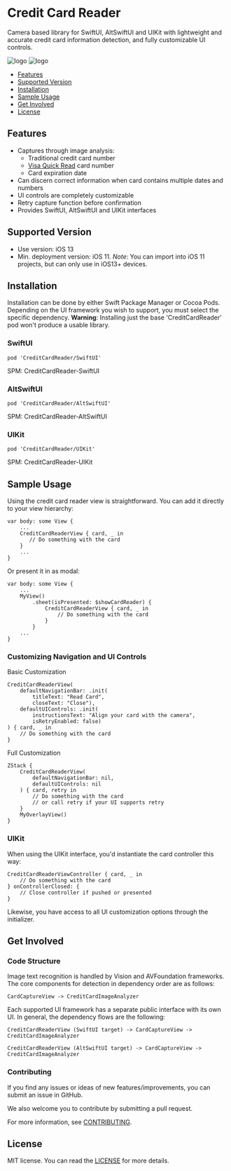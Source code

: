 # Credit Card Reader

Camera based library for SwiftUI, AltSwiftUI and UIKit with lightweight and accurate credit card information detection, and fully customizable UI controls.

![logo](https://raw.githubusercontent.com/rakutentech/iOS-CreditCardReader/master/docResources/CreditCardReader1.png)
![logo](https://raw.githubusercontent.com/rakutentech/iOS-CreditCardReader/master/docResources/CreditCardReader2.png)

- [Features](#features)
- [Supported Version](#supported-version)
- [Installation](#installation)
- [Sample Usage](#sample-usage)
- [Get Involved](#get-involved)
- [License](#license)

## Features

- Captures through image analysis:
	- Traditional credit card number
	- [Visa Quick Read](https://usa.visa.com/dam/VCOM/download/merchants/New_VBM_Acq_Merchant_62714_v5.pdf) card number
	- Card expiration date
- Can discern correct information when card contains multiple dates and numbers
- UI controls are completely customizable
- Retry capture function before confirmation
- Provides SwiftUI, AltSwiftUI and UIKit interfaces

## Supported Version

- Use version: iOS 13
- Min. deployment version: iOS 11.
_Note_: You can import into iOS 11 projects, but can only use in iOS13+ devices.

## Installation

Installation can be done by either Swift Package Manager or Cocoa Pods. Depending on the UI framework you wish to support, you must select the specific dependency. __Warning__: Installing just the base 'CreditCardReader' pod won't produce a usable library.

### SwiftUI

```
pod 'CreditCardReader/SwiftUI'
```
SPM: CreditCardReader-SwiftUI

### AltSwiftUI

```
pod 'CreditCardReader/AltSwiftUI'
```
SPM: CreditCardReader-AltSwiftUI

### UIKit

```
pod 'CreditCardReader/UIKit'
```
SPM: CreditCardReader-UIKit

## Sample Usage

Using the credit card reader view is straightforward. You can add it directly to your view hierarchy:

```
var body: some View {
	...
	CreditCardReaderView { card, _ in
       // Do something with the card
    }
	...
}
```

Or present it in as modal:

```
var body: some View {
	...
	MyView()
		.sheet(isPresented: $showCardReader) {
            CreditCardReaderView { card, _ in
                // Do something with the card
            }
        }
	...
}
```

### Customizing Navigation and UI Controls

Basic Customization

```
CreditCardReaderView(
	defaultNavigationBar: .init(
		titleText: "Read Card",
		closeText: "Close"),
	defaultUIControls: .init(
		instructionsText: "Align your card with the camera",
		isRetryEnabled: false)
) { card, _ in
	// Do something with the card
}
```

Full Customization

```
ZStack {
	CreditCardReaderView(
		defaultNavigationBar: nil,
		defaultUIControls: nil
	) { card, retry in
		// Do something with the card
		// or call retry if your UI supports retry
	}
	MyOverlayView()
}
```

### UIKit

When using the UIKit interface, you'd instantiate the card controller this way:

```
CreditCardReaderViewController { card, _ in
	// Do something with the card
} onControllerClosed: {
	// Close controller if pushed or presented
}
```

Likewise, you have access to all UI customization options through the initializer.

## Get Involved

### Code Structure

Image text recognition is handled by Vision and AVFoundation frameworks.
The core components for detection in dependency order are as follows:

```
CardCaptureView -> CreditCardImageAnalyzer
```

Each supported UI framework has a separate public interface with its own UI. In general, the dependency flows are the following:

```
CreditCardReaderView (SwiftUI target) -> CardCaptureView -> CreditCardImageAnalyzer
```
```
CreditCardReaderView (AltSwiftUI target) -> CardCaptureView -> CreditCardImageAnalyzer
```

### Contributing

If you find any issues or ideas of new features/improvements, you can submit an issue in GitHub.

We also welcome you to contribute by submitting a pull request.

For more information, see [CONTRIBUTING](https://github.com/rakutentech/iOS-CreditCardReader/blob/master/CONTRIBUTING.md).

## License

MIT license. You can read the [LICENSE](https://github.com/rakutentech/iOS-CreditCardReader/blob/master/LICENSE) for more details.
